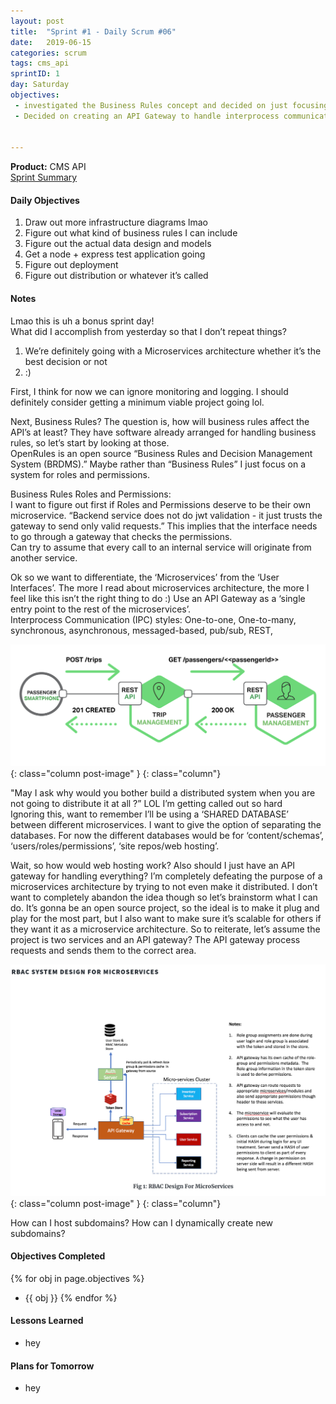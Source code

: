 ```yaml
---
layout: post
title:  "Sprint #1 - Daily Scrum #06"
date:   2019-06-15
categories: scrum
tags: cms_api
sprintID: 1
day: Saturday
objectives:
 - investigated the Business Rules concept and decided on just focusing on a system for Roles and Permissions
 - Decided on creating an API Gateway to handle interprocess communication


---
```



<b>Product:</b> CMS API  
[Sprint Summary](/blog/projects/cms-sprint-1)

#### Daily Objectives

1. Draw out more infrastructure diagrams lmao
2. Figure out what kind of business rules I can include
3. Figure out the actual data design and models
4. Get a node + express test application going
5. Figure out deployment
6. Figure out distribution or whatever it’s called

#### Notes

Lmao this is uh a bonus sprint day!  
What did I accomplish from yesterday so that I don’t repeat things?

1. We’re definitely going with a Microservices architecture whether it’s the best decision or not
2. :)

First, I think for now we can ignore monitoring and logging.  I should definitely consider getting a minimum viable project going lol.

Next, Business Rules?  The question is, how will business rules affect the API’s at least?  They have software already arranged for handling business rules, so let’s start by looking at those.  
OpenRules is an open source “Business Rules and Decision Management System (BRDMS).”   Maybe rather than “Business Rules” I just focus on a system for roles and permissions.

Business Rules Roles and Permissions:  
I want to figure out first if Roles and Permissions deserve to be their own microservice.  “Backend service does not do jwt validation - it just trusts the gateway to send only valid requests.”  This implies that the interface needs to go through a gateway that checks the permissions.  
Can try to assume that every call to an internal service will originate from another service.

Ok so we want to differentiate, the ‘Microservices’ from the ‘User Interfaces’.  The more I read about microservices architecture, the more I feel like this isn’t the right thing to do :)
Use an API Gateway as a ‘single entry point to the rest of the microservices’.  
Interprocess Communication (IPC) styles: One-to-one, One-to-many, synchronous, asynchronous, messaged-based, pub/sub, REST,

![chart](/assets/scrum/sprint1day6image1.png){: class="column post-image" }
{: class="column"}

"May I ask why would you bother build a distributed system when you are not going to distribute it at all ?” LOL I’m getting called out so hard  
Ignoring this, want to remember I’ll be using a ‘SHARED DATABASE’ between different microservices.  I want to give the option of separating the databases.  For now the different databases would be for ‘content/schemas’, ‘users/roles/permissions’, ‘site repos/web hosting’.

Wait, so how would web hosting work?  Also should I just have an API gateway for handling everything?  I’m completely defeating the purpose of a microservices architecture by trying to not even make it distributed.  I don’t want to completely abandon the idea though so let’s brainstorm what I can do.  It’s gonna be an open source project, so the ideal is to make it plug and play for the most part, but I also want to make sure it’s scalable for others if they want it as a microservice architecture.  So to reiterate, let’s assume the project is two services and an API gateway?  The API gateway process requests and sends them to the correct area.

![chart](/assets/scrum/sprint1day6image2.png){: class="column post-image" }
{: class="column"}

How can I host subdomains?  How can I dynamically create new subdomains?

#### Objectives Completed

{% for obj in page.objectives %}
* {{ obj }}
{% endfor %}

#### Lessons Learned

* hey

#### Plans for Tomorrow

* hey